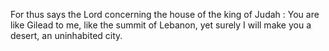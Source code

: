For thus says the Lord concerning the house of the king of Judah : You are like Gilead to me, like the summit of Lebanon, yet surely I will make you a desert, an uninhabited city.
